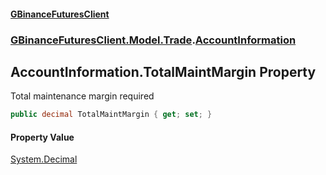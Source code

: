 #### [GBinanceFuturesClient](./index.md 'index')
### [GBinanceFuturesClient.Model.Trade](./GBinanceFuturesClient-Model-Trade.md 'GBinanceFuturesClient.Model.Trade').[AccountInformation](./GBinanceFuturesClient-Model-Trade-AccountInformation.md 'GBinanceFuturesClient.Model.Trade.AccountInformation')
## AccountInformation.TotalMaintMargin Property
Total maintenance margin required  
```csharp
public decimal TotalMaintMargin { get; set; }
```
#### Property Value
[System.Decimal](https://docs.microsoft.com/en-us/dotnet/api/System.Decimal 'System.Decimal')  
